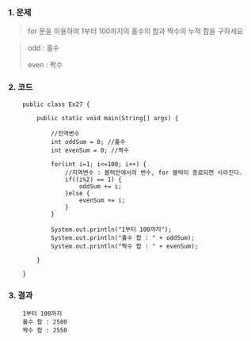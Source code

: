 ### 1. 문제
> for 문을 이용하여 1부터 100까지의 홀수의 합과 짝수의 누적 합을 구하세요

> odd : 홀수
>
> even : 짝수

### 2. 코드

        public class Ex27 {

            public static void main(String[] args) {
                
                //전역변수 
                int oddSum = 0; //홀수
                int evenSum = 0; //짝수
                
                for(int i=1; i<=100; i++) {
                    //지역변수 : 블럭안에서의 변수, for 블럭이 종료되면 사라진다.
                    if((i%2) == 1) {
                        oddSum += i;
                    }else {
                        evenSum += i;
                    }	
                }
                
                System.out.println("1부터 100까지");
                System.out.println("홀수 합 : " + oddSum);
                System.out.println("짝수 합 : " + evenSum);

            }

        }

### 3. 결과

        1부터 100까지
        홀수 합 : 2500
        짝수 합 : 2550